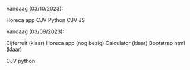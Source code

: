 Vandaag (03/10/2023):

Horeca app
CJV Python
CJV JS





Vandaag (03/09/2023):

Cijferruit (klaar)
Horeca app (nog bezig)
Calculator (klaar)
Bootstrap html (klaar)

CJV python
